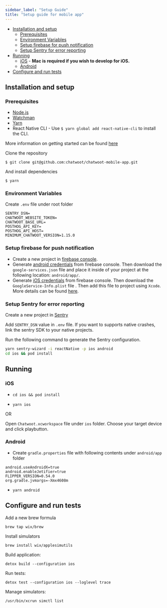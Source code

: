 ```yaml
---
sidebar_label: "Setup Guide"
title: "Setup guide for mobile app"
---
```


- [Installation and setup](#installation-and-setup)
  - [Prerequisites](#prerequisites)
  - [Environment Variables](#environment-variables)
  - [Setup firebase for push notification](#setup-firebase-for-push-notification)
  - [Setup Sentry for error reporting](#setup-sentry-for-error-reporting) 
- [Running](#running)
    - [iOS](#ios) - **Mac is required if you wish to develop for iOS.**
    - [Android](#android)
- [Configure and run tests](#configure-and-run-tests)

## Installation and setup

### Prerequisites

- [Node.js](https://nodejs.org/en/download/)
- [Watchman](https://facebook.github.io/watchman/docs/install.html)
- [Yarn](https://yarnpkg.com/en/docs/install)
- React Native CLI - Use `$ yarn global add react-native-cli` to install the CLI.

More information on getting started can be found [here](https://reactnative.dev/docs/environment-setup)

Clone the repository

`$ git clone git@github.com:chatwoot/chatwoot-mobile-app.git`

And install dependencies

`$ yarn`

### Environment Variables

Create `.env` file under root folder


```
SENTRY_DSN=
CHATWOOT_WEBSITE_TOKEN=
CHATWOOT_BASE_URL=
POSTHOG_API_KEY=
POSTHOG_API_HOST=
MINIMUM_CHATWOOT_VERSION=1.15.0
```
### Setup firebase for push notification

- Create a new project in [firebase console](https://console.firebase.google.com/).
- Generate [android credentials](https://rnfirebase.io/#generating-android-credentials) from firebase console. Then download the `google-services.json` file and place it inside of your project at the following location: `android/app/`.
- Generate [iOS credentials](https://rnfirebase.io/#generating-ios-credentials) from firebase console. Then download the `GoogleService-Info.plist` file . Then add this file to project using `Xcode`. More details can be found [here](https://rnfirebase.io/#3-ios-setup). 

### Setup Sentry for error reporting

Create a new project in [Sentry](https://sentry.io/for/react-native/)

Add `SENTRY_DSN` value in `.env` file. If you want to supports native crashes, link the sentry SDK to your native projects.

Run the following command to generate the Sentry configuration.

```bash
yarn sentry-wizard -i reactNative -p ios android
cd ios && pod install
```



## Running

### iOS

- `cd ios && pod install`

- `yarn ios`

OR

Open `Chatwoot.xcworkspace` file under `ios` folder. Choose your target device and click playbutton.

### Android

- Create `gradle.properties` file with following contents under `android/app` folder

```
android.useAndroidX=true
android.enableJetifier=true
FLIPPER_VERSION=0.54.0
org.gradle.jvmargs=-Xmx4608m
```

- `yarn android`

## Configure and run tests

Add a new brew formula

```
brew tap wix/brew
```

Install simulators

```
brew install wix/applesimutils
```

Build application:

```
detox build --configuration ios
```

Run tests:

```
detox test --configuration ios --loglevel trace
```

Manage simulators:

```
/usr/bin/xcrun simctl list
```
